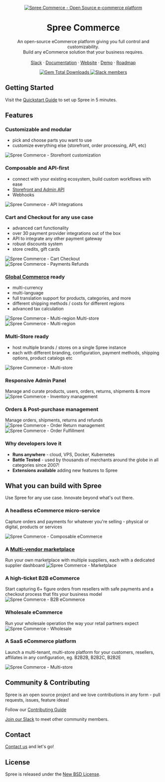 <p align="center">
  <a href="https://spreecommerce.org">
    <img alt="Spree Commerce - Open Source e-commerce platform" src="https://github.com/spree/spree/assets/12614496/ff5372a4-e906-458e-83b6-7927ba0629c1">
  </a>

  <h1 align="center">Spree Commerce</h2>

  <p align="center">
    An open-source eCommerce platform giving you full control and customizability.
    <br />
    Build any eCommerce solution that your business requires.
    <br />
    <br />
    <a href="https://slack.spreecommerce.org">Slack</a>
    ·
    <a href="https://docs.spreecommerce.org">Documentation</a>
    ·
    <a href="https://spreecommerce.org">Website</a>
    ·
    <a href="https://demo.spreecommerce.org">Demo</a>
    ·
    <a href="https://github.com/spree/spree/milestones?direction=asc&sort=due_date&state=open">Roadmap</a>
  </p>
</p>

<p align="center">
  <a href="https://rubygems.org/gems/spree">
    <img alt="Gem Total Downloads" src="https://img.shields.io/gem/dt/spree" />
  </a>
  <a href="https://slack.spreecommerce.org">
    <img alt="Slack members" src="https://img.shields.io/badge/slack%20members-6.5K-blue" />
  </a>
</p>

## Getting Started

Visit the [Quickstart Guide](https://docs.spreecommerce.org/developer/getting-started) to set up Spree in 5 minutes.

## Features
### Customizable and modular
  * pick and choose parts you want to use
  * customize everything else (storefront, order processing, API, etc)
<img alt="Spree Commerce - Storefront customization" src="https://github.com/spree/spree/assets/12614496/1a000452-6716-4fab-90ca-a4c28fc138a7">

### Composable and API-first
  * connect with your existing ecosystem, build custom workflows with ease
  * [Storefront and Admin API](https://docs.spreecommerce.org/api-reference)
  * Webhooks
<img alt="Spree Commerce - API   Integrations" src="https://github.com/spree/spree/assets/12614496/18e98e8e-15cd-4b74-8e58-80e5b3f281d8">

### Cart and Checkout for any use case
  * advanced cart functionality
  * over 30 payment provider integrations out of the box
  * API to integrate any other payment gateway
  * robust discounts system
  * store credits, gift cards
<img alt="Spree Commerce - Cart   Checkout" src="https://github.com/spree/spree/assets/12614496/05399a8f-a57a-4907-a8ea-a4e58285a55d">
<img alt="Spree Commerce - Payments   Refunds" src="https://github.com/spree/spree/assets/12614496/0911073c-a681-409e-810c-f7e8daa4daac">

### [Global Commerce](https://spreecommerce.org/use-cases/international-sales-demo/) ready
  * multi-currency
  * multi-language
  * full translation support for products, categories, and more
  * different shipping methods / costs for different regions
  * advanced tax calculation
<img alt="Spree Commerce - Multi-region   Multi-store" src="https://github.com/spree/spree/assets/12614496/e9c2edce-b80c-47ad-817b-a00a4ba54495">
<img alt="Spree Commerce - Multi-region" src="https://github.com/spree/spree/assets/12614496/f8678baf-4efa-4de7-b092-b01ef3a4d8ea">

### Multi-Store ready
  * host multiple brands / stores on a single Spree instance
  * each with different branding, configuration, payment methods, shipping options, product catalogs etc
<img alt="Spree Commerce - Multi-store" src="https://github.com/spree/spree/assets/12614496/cf651354-6180-4927-973f-c650b80ccdb0">

### Responsive Admin Panel
Manage and curate products, users, orders, returns, shipments & more
<img alt="Spree Commerce - Inventory management" src="https://github.com/spree/spree/assets/12614496/cdc7af4d-41ba-44f2-9595-efc948865107">

### Orders & Post-purchase management
Manage orders, shipments, returns and refunds
<img alt="Spree Commerce - Order   Return management" src="https://github.com/spree/spree/assets/12614496/b1dffa8c-24d4-4629-a026-02951b5a80d7">
<img alt="Spree Commerce - Order Fulfillment" src="https://github.com/spree/spree/assets/12614496/2212ec6d-bfd0-4940-9aae-f0ceea0b4e4d">

### Why developers love it
* **Runs anywhere** - cloud, VPS, Docker, Kubernetes
* **Battle Tested** - used by thousands of merchants around the globe in all categories since 2007!
* **Extensions available** adding new features to Spree

## What you can build with Spree
Use Spree for any use case. Innovate beyond what's out there.

### A headless eCommerce micro-service
Capture orders and payments for whatever you're selling - physical or digital, products or services

<img alt="Spree Commerce - Composable eCommerce" src="https://github.com/spree/spree/assets/12614496/2bca9fdf-5ae2-4433-83aa-431105906fc8">

### A [Multi-vendor marketplace](https://spreecommerce.org/use-cases/multi-vendor-marketplace-demo/)
Run your own marketplace with multiple suppliers, each with a dedicated supplier dashboard
<img alt="Spree Commerce - Marketplace" src="https://github.com/spree/spree/assets/12614496/c4ddd118-df4c-464e-b1fe-d43862e5cf25">

### A high-ticket B2B eCommerce
Start capturing 6+ figure orders from resellers with safe payments and a checkout process that fits your business model
<img alt="Spree Commerce - B2B eCommerce" src="https://github.com/spree/spree/assets/12614496/e0a184f6-31ad-4f7f-b30b-6f8a501b6f63">

### Wholesale eCommerce
Run your wholesale operation the way your retail partners expect
<img alt="Spree Commerce - Wholesale" src="https://github.com/spree/spree/assets/12614496/bac1e551-f629-47d6-a983-b385aa65b1bd">

### A SaaS eCommerce platform
Launch a multi-tenant, multi-store platform for your customers, resellers, affiliates in any configuration, eg. B2B2B, B2B2C, B2B2E

<img alt="Spree Commerce - Multi-store" src="https://github.com/spree/spree/assets/12614496/cf651354-6180-4927-973f-c650b80ccdb0">

## Community & Contributing

Spree is an open source project and we love contributions in any form - pull requests, issues, feature ideas!

Follow our [Contributing Guide](https://docs.spreecommerce.org/developer/contributing)

[Join our Slack](https://slack.spreecommerce.org) to meet other community members.

## Contact

[Contact us](https://spreecommerce.org/contact/) and let's go! 

## License

Spree is released under the [New BSD License](https://github.com/spree/spree/blob/main/license.md).
